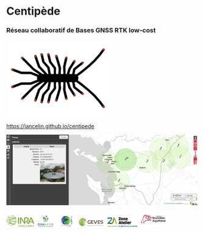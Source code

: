 # Centipède

### Réseau collaboratif de Bases GNSS RTK low-cost

<img src="docs/images/centipede.jpg" height="200">

https://jancelin.github.io/centipede

<img src="docs/images/rtkmap1.png">

<img src="docs/images/inra.png" height="30"> <img src="docs/images/dynafor.jpg" height="30"> <img src="docs/images/lienss.png" height="30"> <img src="docs/images/geves.png" height="30"> <img src="docs/images/ZA.jpg" height="25"> <img src="docs/images/region.jpg" height="40">





